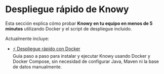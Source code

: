 # Despliegue rápido de Knowy

Esta sección explica cómo probar **Knowy en tu equipo en menos de 5 minutos** utilizando Docker y el script de
despliegue incluido.

Actualmente incluye:

- [⚡ Despliegue rápido con Docker](./quick-docker.md)  
  Guía paso a paso para instalar y ejecutar Knowy usando Docker y Docker Compose, sin necesidad de configurar Java,
  Maven ni la base de datos manualmente.
